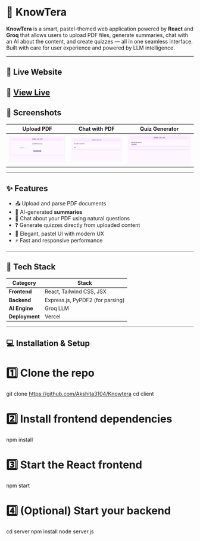 # 📄 KnowTera

**KnowTera** is a smart, pastel-themed web application powered by **React** and **Groq** that allows users to upload PDF files, generate summaries, chat with an AI about the content, and create quizzes — all in one seamless interface. Built with care for user experience and powered by LLM intelligence.

---

## 🚀 Live Website

## 🔗 [View Live](https://knowtera.vercel.app/)

## 📸 Screenshots

| Upload PDF                          | Chat with PDF                   | Quiz Generator                  |
| ----------------------------------- | ------------------------------- | ------------------------------- |
| ![Upload](./screenshots/upload.png) | ![Chat](./screenshots/chat.png) | ![Quiz](./screenshots/quiz.png) |

---

## ✨ Features

- 📤 Upload and parse PDF documents
- 🧠 AI-generated **summaries**
- 💬 Chat about your PDF using natural questions
- ❓ Generate quizzes directly from uploaded content
- 🎨 Elegant, pastel UI with modern UX
- ⚡ Fast and responsive performance

---

## 🧱 Tech Stack

| Category       | Stack                            |
| -------------- | -------------------------------- |
| **Frontend**   | React, Tailwind CSS, JSX         |
| **Backend**    | Express.js, PyPDF2 (for parsing) |
| **AI Engine**  | Groq LLM                         |
| **Deployment** | Vercel                           |

---

## 💻 Installation & Setup

# 1️⃣ Clone the repo

git clone https://github.com/Akshita3104/Knowtera
cd client

# 2️⃣ Install frontend dependencies

npm install

# 3️⃣ Start the React frontend

npm start

# 4️⃣ (Optional) Start your backend

cd server
npm install
node server.js
